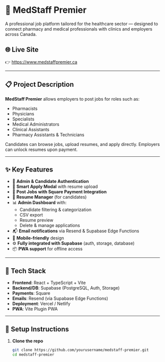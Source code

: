 # 🏥 MedStaff Premier

A professional job platform tailored for the healthcare sector — designed to connect pharmacy and medical professionals with clinics and employers across Canada.

## 🌐 Live Site

👉 https://www.medstaffpremier.ca

---

## 📋 Project Description

**MedStaff Premier** allows employers to post jobs for roles such as:

- Pharmacists
- Physicians
- Specialists
- Medical Administrators
- Clinical Assistants
- Pharmacy Assistants & Technicians

Candidates can browse jobs, upload resumes, and apply directly. Employers can unlock resumes upon payment.

---

## ✨ Key Features

- 🔐 **Admin & Candidate Authentication**
- 📝 **Smart Apply Modal** with resume upload
- 💼 **Post Jobs with Square Payment Integration**
- 📂 **Resume Manager** (for candidates)
- 📊 **Admin Dashboard** with:
  - Candidate filtering & categorization
  - CSV export
  - Resume preview
  - Delete & manage applications
- 📬 **Email notifications** via Resend & Supabase Edge Functions
- 📱 **Mobile-friendly** design
- ⚙️ **Fully integrated with Supabase** (auth, storage, database)
- 📦 **PWA support** for offline access

---

## 🧱 Tech Stack

- **Frontend**: React + TypeScript + Vite
- **Backend/DB**: Supabase (PostgreSQL, Auth, Storage)
- **Payments**: Square
- **Emails**: Resend (via Supabase Edge Functions)
- **Deployment**: Vercel / Netlify
- **PWA**: Vite Plugin PWA

---

## 🚀 Setup Instructions

1. **Clone the repo**
   ```bash
   git clone https://github.com/yourusername/medstaff-premier.git
   cd medstaff-premier
